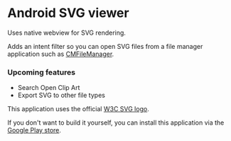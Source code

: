 # Android SVG viewer

Uses native webview for SVG rendering.

Adds an intent filter so you can open SVG files from a file manager application
such as [CMFileManager](https://github.com/jruesga/CMFileManager).

### Upcoming features

 * Search Open Clip Art
 * Export SVG to other file types

This application uses the official [W3C SVG logo](http://www.w3.org/2009/08/svg-logos.html).

If you don't want to build it yourself, you can install this application via
the [Google Play
store](https://play.google.com/store/apps/details?id=biz.codefuture.svgviewer).
